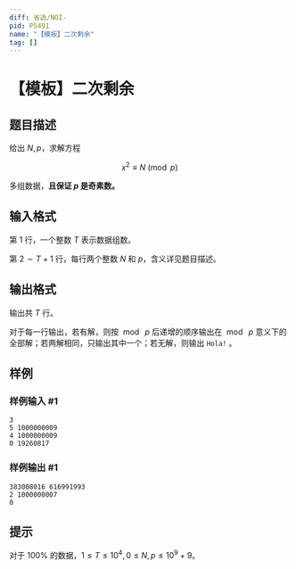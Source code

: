 ```yaml
---
diff: 省选/NOI-
pid: P5491
name: "【模板】二次剩余"
tag: []
---
```

# 【模板】二次剩余
## 题目描述

给出 $N,p$，求解方程 

$$
x^2 \equiv N \pmod{p}
$$

多组数据，**且保证 $p$ 是奇素数。**
## 输入格式

第 $1$ 行，一个整数 $T$ 表示数据组数。

第 $2\sim T+1$ 行，每行两个整数 $N$ 和 $p$，含义详见题目描述。

## 输出格式

输出共 $T$ 行。

对于每一行输出，若有解，则按 $\bmod ~p$ 后递增的顺序输出在 $\bmod~ p$ 意义下的全部解；若两解相同，只输出其中一个；若无解，则输出 `Hola!` 。


## 样例

### 样例输入 #1
```
3
5 1000000009
4 1000000009
0 19260817
```
### 样例输出 #1
```
383008016 616991993
2 1000000007
0
```
## 提示

对于 $100\%$ 的数据，$1\leq T\leq 10^4,0\le N, p\leq 10^9+9$。
